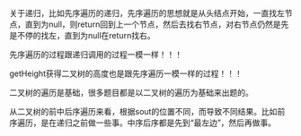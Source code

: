 关于递归，比如先序遍历的递归，先序遍历的思想就是从头结点开始，一直找左节点，直到为null，则return回到上一个节点，然后去找右节点，对右节点仍然是先是不停的找左，直到为null在return找右。

先序遍历的过程跟递归调用的过程一模一样！！！

getHeight获得二叉树的高度也是跟先序遍历一模一样的过程！！！



二叉树的遍历是基础，很多题目都是以二叉树的遍历为基础来出题的。



从二叉树的前中后序遍历来看，根据sout的位置不同，而导致不同结果。比如前序遍历，是在递归之前做一些事。中序后序都是先到“最左边”，然后再做事。





